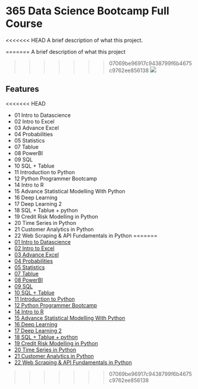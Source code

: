 
# 365 Data Science Bootcamp Full Course

<<<<<<< HEAD
A brief description of what this project.

=======
A brief description of what this project
>>>>>>> 07069be96917c9438799f6b4675c9762ee856138
![](https://github.com/shubhamjagtap2126/365DatascienceMasterCourse/blob/personal/Udemy_The_Data_Science_Course_2021_Complete_Data_Science_Bootcamp.jpg)

## Features

<<<<<<< HEAD
- 01 Intro to Datascience
- 02 Intro to Excel
- 03 Advance Excel
- 04 Probabilities
- 05 Statistics
- 07 Tablue
- 08 PowerBI
- 09 SQL
- 10 SQL + Tablue
- 11 Introduction to Python
- 12 Python Programmer Bootcamp
- 14 Intro to R
- 15 Advance Statistical Modelling With Python
- 16 Deep Learning
- 17 Deep Learning 2
- 18 SQL + Tablue + python
- 19 Credit Risk Modelling in Python
- 20 Time Series in Python
- 21 Customer Analytics in Python
- 22 Web Scraping & API Fundamentals in Python
=======
- [01 Intro to Datascience](https://github.com/shubhamjagtap2126/365DatascienceMasterCourse/tree/personal/01.%20Intro%20to%20Datascience%2F)
- [02 Intro to Excel](https://github.com/shubhamjagtap2126/365DatascienceMasterCourse/tree/personal/02.%20Intro%20to%20Excel%2F)
- [03 Advance Excel](https://github.com/shubhamjagtap2126/365DatascienceMasterCourse/tree/personal/03.%20Advance%20Excel%2F)
- [04 Probabilities](https://github.com/shubhamjagtap2126/365DatascienceMasterCourse/tree/personal/04.%20Probabilities%2F)
- [05 Statistics](https://github.com/shubhamjagtap2126/365DatascienceMasterCourse/tree/personal/05.%20Statistics%2F)
- [07 Tablue](https://github.com/shubhamjagtap2126/365DatascienceMasterCourse/tree/personal/07.%20Tablue%2F)
- [08 PowerBI](https://github.com/shubhamjagtap2126/365DatascienceMasterCourse/tree/personal/08.%20PowerBI%2F)
- [09 SQL](https://github.com/shubhamjagtap2126/365DatascienceMasterCourse/tree/personal/09.%20SQL%2F)
- [10 SQL + Tablue](https://github.com/shubhamjagtap2126/365DatascienceMasterCourse/tree/personal/10.%20SQL%20%2B%20Tablue%2F)
- [11 Introduction to Python](https://github.com/shubhamjagtap2126/365DatascienceMasterCourse/tree/personal/11.%20Introduction%20to%20Python%2F)
- [12 Python Programmer Bootcamp](https://github.com/shubhamjagtap2126/365DatascienceMasterCourse/tree/personal/12.%20Python%20Programmer%20Bootcamp%2F)
- [14 Intro to R](https://github.com/shubhamjagtap2126/365DatascienceMasterCourse/tree/personal/14.%20Intro%20to%20R%2F)
- [15 Advance Statistical Modelling With Python](https://github.com/shubhamjagtap2126/365DatascienceMasterCourse/tree/personal/15.%20Advance%20Statistical%20Modelling%20With%20Python%2F)
- [16 Deep Learning](https://github.com/shubhamjagtap2126/365DatascienceMasterCourse/tree/personal/16.%20Deep%20Learning%2F)
- [17 Deep Learning 2](https://github.com/shubhamjagtap2126/365DatascienceMasterCourse/tree/personal/17.%20Deep%20Learning%202.0%2F)
- [18 SQL + Tablue + python](https://github.com/shubhamjagtap2126/365DatascienceMasterCourse/tree/personal/18.%20SQL%20%2B%20Tablue%20%2B%20python%2F)
- [19 Credit Risk Modelling in Python](https://github.com/shubhamjagtap2126/365DatascienceMasterCourse/tree/personal/19.%20Credit%20Risk%20Modelling%20in%20Python%2F)
- [20 Time Series in Python](https://github.com/shubhamjagtap2126/365DatascienceMasterCourse/tree/personal/20.%20Time%20Series%20in%20Python%2F)
- [21 Customer Analytics in Python](https://github.com/shubhamjagtap2126/365DatascienceMasterCourse/tree/personal/21.%20Customer%20Analytics%20in%20Python%2F)
- [22 Web Scraping & API Fundamentals in Python](https://github.com/shubhamjagtap2126/365DatascienceMasterCourse/tree/personal/22.%20Web%20Scraping%20%26%20API%20Fundamentals%20in%20Python%2F)


>>>>>>> 07069be96917c9438799f6b4675c9762ee856138


